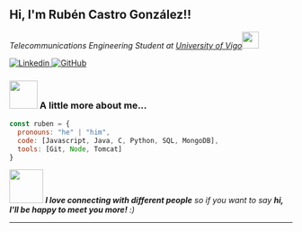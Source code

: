 <h2> Hi, I'm Rubén Castro González!!</h2>
<p><em>Telecommunications Engineering Student at <a href="https://www.uvigo.gal/es">University of Vigo</a><img src="https://media.giphy.com/media/fYSnHlufseco8Fh93Z/giphy.gif" width="30"></br>
</em></p>

<a href="https://www.linkedin.com/in/ruben-castro-gonzalez">
  <img src="https://img.shields.io/badge/-rubencastro-blue?style=flat-square&logo=Linkedin&logoColor=white" alt="Linkedin">
</a>

<a href="https://github.com/lilruwu">
  <img src="https://img.shields.io/github/followers/lilruwu?label=follow&style=social" alt="GitHub">
</a>


### <img src="https://media.giphy.com/media/VgCDAzcKvsR6OM0uWg/giphy.gif" width="50"> A little more about me...  

```javascript
const ruben = {
  pronouns: "he" | "him",
  code: [Javascript, Java, C, Python, SQL, MongoDB],
  tools: [Git, Node, Tomcat]
}
```

<img src="https://media.giphy.com/media/LnQjpWaON8nhr21vNW/giphy.gif" width="60"> <em><b>I love connecting with different people</b> so if you want to say <b>hi, I'll be happy to meet you more!</b> :)</em>

---
